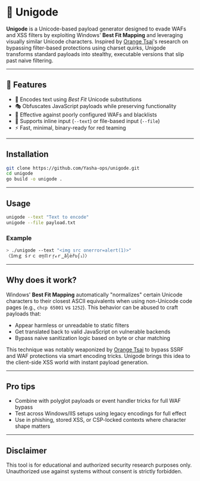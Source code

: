 # 🧬 Unigode

**Unigode** is a Unicode-based payload generator designed to evade WAFs and XSS filters by exploiting Windows' **Best Fit Mapping** and leveraging visually similar Unicode characters.
Inspired by [Orange Tsai](https://twitter.com/orange_8361)'s research on bypassing filter-based protections using charset quirks, Unigode transforms standard payloads into stealthy, executable versions that slip past naive filtering.

---

## 🚀 Features

* 🔣 Encodes text using *Best Fit* Unicode substitutions
* 🎭 Obfuscates JavaScript payloads while preserving functionality
* 🧱 Effective against poorly configured WAFs and blacklists
* 🧾 Supports inline input (`--text`) or file-based input (`--file`)
* ⚡ Fast, minimal, binary-ready for red teaming

---

## Installation

```bash
git clone https://github.com/Yasha-ops/unigode.git
cd unigode
go build -o unigode .
```

---

## Usage

```bash
unigode --text "Text to encode"
unigode --file payload.txt
```

### Example

```bash
> ./unigode --text "<img src onerror=alert(1)>"
〈ǐｍｇ śｒｃ ơņℿｒŗℴｒ‗ǎļėřʋ⌠₁）〉
```

---

## Why does it work?

Windows' **Best Fit Mapping** automatically "normalizes" certain Unicode characters to their closest ASCII equivalents when using non-Unicode code pages (e.g., `chcp 65001` vs `1252`).
This behavior can be abused to craft payloads that:

* Appear harmless or unreadable to static filters
* Get translated back to valid JavaScript on vulnerable backends
* Bypass naive sanitization logic based on byte or char matching

This technique was notably weaponized by [Orange Tsai](https://i.blackhat.com/USA-19/Thursday/us-19-Tsai-A-New-Era-Of-SSRF-Exploiting-URL-Parser-In-Trending-Programming-Languages.pdf) to bypass SSRF and WAF protections via smart encoding tricks.
Unigode brings this idea to the client-side XSS world with instant payload generation.

---

## Pro tips

* Combine with polyglot payloads or event handler tricks for full WAF bypass
* Test across Windows/IIS setups using legacy encodings for full effect
* Use in phishing, stored XSS, or CSP-locked contexts where character shape matters

---

## Disclaimer

This tool is for educational and authorized security research purposes only.
Unauthorized use against systems without consent is strictly forbidden.

